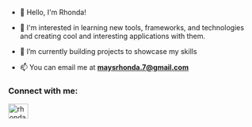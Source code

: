 - 👋 Hello, I'm Rhonda!

- 👀 I'm interested in learning new tools, frameworks, and technologies and creating cool and interesting applications with them.

- 🌱 I’m currently building projects to showcase my skills

- 📫 You can email me at **maysrhonda.7@gmail.com**

<h3 align="left">Connect with me:</h3>
<p align="left">
<a href="https://linkedin.com/in/rhonda-m-186928125" target="blank"><img align="center" src="https://raw.githubusercontent.com/rahuldkjain/github-profile-readme-generator/master/src/images/icons/Social/linked-in-alt.svg" alt="rhonda-m-186928125" height="30" width="40" /></a>
</p>

